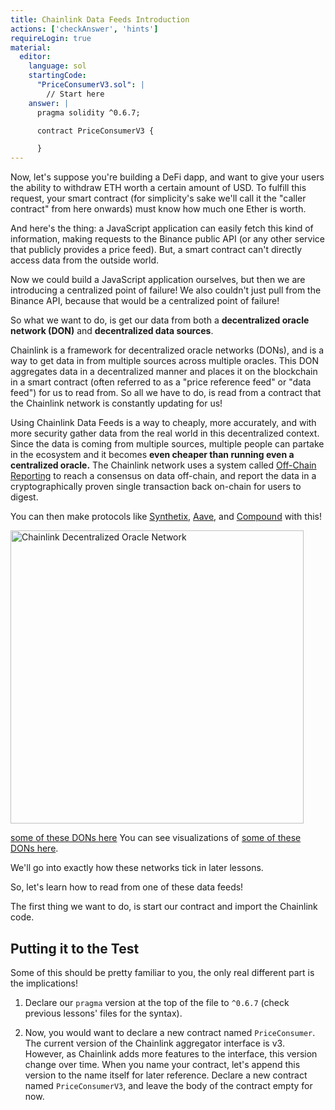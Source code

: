 ```yaml
---
title: Chainlink Data Feeds Introduction
actions: ['checkAnswer', 'hints']
requireLogin: true
material:
  editor:
    language: sol
    startingCode:
      "PriceConsumerV3.sol": |
        // Start here
    answer: |
      pragma solidity ^0.6.7;

      contract PriceConsumerV3 {

      }
---
```


Now, let's suppose you're building a DeFi dapp, and want to give your users the ability to withdraw ETH worth a certain amount of USD. To fulfill this request, your smart contract (for simplicity's sake we'll call it the "caller contract" from here onwards) must know how much one Ether is worth.

And here's the thing: a JavaScript application can easily fetch this kind of information, making requests to the Binance public API (or any other service that publicly provides a price feed). But, a smart contract can't directly access data from the outside world. 

Now we could build a JavaScript application ourselves, but then we are introducing a centralized point of failure! We also couldn't just pull from the Binance API, because that would be a centralized point of failure!

So what we want to do, is get our data from both a **decentralized oracle network (DON)** and **decentralized data sources**. 

Chainlink is a framework for decentralized oracle networks (DONs), and is a way to get data in from multiple sources across multiple oracles. This DON aggregates data in a decentralized manner and places it on the blockchain in a smart contract (often referred to as a "price reference feed" or "data feed") for us to read from. So all we have to do, is read from a contract that the Chainlink network is constantly updating for us!

Using Chainlink Data Feeds is a way to cheaply, more accurately, and with more security gather data from the real world in this decentralized context. Since the data is coming from multiple sources, multiple people can partake in the ecosystem and it becomes **even cheaper than running even a centralized oracle.** The Chainlink network uses a system called <a href="https://docs.chain.link/docs/off-chain-reporting/" target=_new>Off-Chain Reporting</a> to reach a consensus on data off-chain, and report the data in a cryptographically proven single transaction back on-chain for users to digest. 

You can then make protocols like <a href="https://synthetix.io/" target=_new>Synthetix</a>, <a href="https://aave.com/)" target=_new>Aave</a>, and <a href="https://compound.finance/" target=_new>Compound</a> with this!

<img src="/course/static/image/lesson-20/price-feed-diagram.png" alt="Chainlink Decentralized Oracle Network" width="469">

<a href="(https://data.chain.link/" target=_new>some of these DONs here</a>
You can see visualizations of <a href="https://data.chain.link/" target=_new>some of these DONs here</a>.

We'll go into exactly how these networks tick in later lessons. 

So, let's learn how to read from one of these data feeds!

The first thing we want to do, is start our contract and import the Chainlink code. 

## Putting it to the Test

Some of this should be pretty familiar to you, the only real different part is the implications!

1. Declare our `pragma` version at the top of the file to `^0.6.7` (check previous lessons' files for the syntax).

2. Now, you would want to declare a new contract named `PriceConsumer`. The current version of the Chainlink aggregator interface is v3. However, as Chainlink adds more features to the interface, this version change over time. When you name your contract, let's append this version to the name itself for later reference. Declare a new contract named `PriceConsumerV3`, and leave the body of the contract empty for now.
